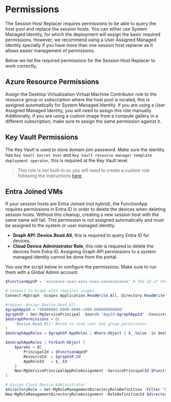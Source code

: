 # Permissions
The Session Host Replacer requires permissions to be able to query the host pool and replace the session hosts.
You can either use System Managed Identity, for which the deployment will assign the basic required permissions.
However, we recommend using a User Assigned Managed Identity specially if you have more than one session host replacer as it allows easier management of permissions.

Below we list the required permissions for the Session Host Replacer to work correctly,
## Azure Resource Permissions
Assign the Desktop Virtualization Virtual Machine Contributor role to the resource group or subscription where the host pool is located, this is assigned automatically for System Managed Identity.
If you are using a User Assigned Managed Identity, you will need to assign this role manually. Additionally, if you are using a custom image from a compute gallery in a different subscription, make sure to assign the same permission against it.

## Key Vault Permissions
The Key Vault is used to store domain join password. Make sure the identity has `Key Vault Secret User` and `Key Vault resource manager template deployment operator`, this is required at the Key Vault level.

> This role is not built-in so you will need to create a custom role following the instructions [here](https://learn.microsoft.com/en-us/azure/azure-resource-manager/templates/key-vault-parameter?tabs=azure-cli#grant-deployment-access-to-the-secrets).

## Entra Joined VMs
If your session hosts are Entra Joined (not hybrid), the FunctionApp requires permissions in Entra ID in order to delete the devices when deleting session hosts.
Without this cleanup, creating a new session host with the same name will fail. This permission is not assigned automatically and must be assigned to the system or user managed identity.

- **Graph API: Device.Read.All**, this is required to query Entra ID for devices.
- **Cloud Device Administrator Role**, this role is required to delete the devices from Entra ID. Assigning Graph API permissions to a system managed identity cannot be done from the portal.

You use the script below to configure the permissions. Make sure to run them with a Global Admin account.
```PowerShell
$FunctionAppSP = 'xxxxxxxx-xxxx-xxxx-xxxx-xxxxxxxxxxxx' # The ID of the system managed identity of the function app or the user assigned managed identity you created.

# Connect to Graph with requires scopes.
Connect-MgGraph -Scopes Application.ReadWrite.All, Directory.ReadWrite.All, AppRoleAssignment.ReadWrite.All,  RoleManagement.ReadWrite.Directory

#region: Assign Device.Read.All
$graphAppId = "00000003-0000-0000-c000-000000000000"
$graphSP = Get-MgServicePrincipal -Search "AppId:$graphAppId" -ConsistencyLevel eventual
$msGraphPermissions = @(
    'Device.Read.All' #Used to read user and group permissions
)
$msGraphAppRoles = $graphSP.AppRoles | Where-Object { $_.Value -in $msGraphPermissions }

$msGraphAppRoles | ForEach-Object {
    $params = @{
        PrincipalId = $FunctionAppSP
        ResourceId  = $graphSP.Id
        AppRoleId   = $_.Id
    }
    New-MgServicePrincipalAppRoleAssignment -ServicePrincipalId $FunctionAppSP -BodyParameter $params -Verbose
}

# Assign Cloud Device Administrator
$directoryRole = Get-MgRoleManagementDirectoryRoleDefinition -Filter "DisplayName eq 'Cloud Device Administrator'"
New-MgRoleManagementDirectoryRoleAssignment -RoleDefinitionId $directoryRole.Id -PrincipalId $FunctionAppSP  -DirectoryScopeId '/'
```
